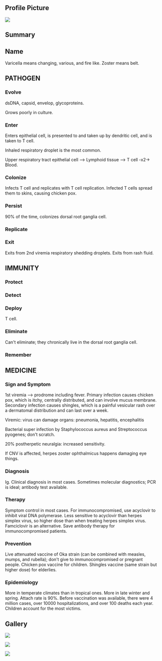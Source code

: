 ## Profile Picture

![](1.jpeg)

## Summary

## Name

Varicella means changing, various, and fire like.
Zoster means belt.

## PATHOGEN

### Evolve

dsDNA, capsid, envelop, glycoproteins.

Grows poorly in culture.

### Enter

Enters epithelial cell, is presented to and taken up by dendritic cell, and is taken to T cell.

Inhaled respiratory droplet is the most common.

Upper respiratory tract epithelial cell --> Lymphoid tissue --> T cell -x2-> Blood.

### Colonize

Infects T cell and replicates with T cell replication.
Infected T cells spread them to skins, causing chicken pox.

### Persist

90% of the time, colonizes dorsal root ganglia cell.

### Replicate

### Exit

Exits from 2nd viremia respiratory shedding droplets.
Exits from rash fluid.

## IMMUNITY

### Protect

### Detect

### Deploy

T cell.

### Eliminate

Can't eliminate; they chronically live in the dorsal root ganglia cell.

### Remember

## MEDICINE

### Sign and Symptom

1st viremia --> prodrome including fever.
Primary infection causes chicken pox, which is itchy, centrally distributed, and can involve mucus membrane.
Secondary infection causes shingles, which is a painful vesicular rash over a dermatomal distribution and can last over a week.

Viremic: virus can damage organs: pneumonia, hepatitis, encephalitis

Bacterial super infection by Staphylococcus aureus and Streptococcus pyogenes; don't scratch.

20% postherpetic neuralgia: increased sensitivity.

If CNV is affected, herpes zoster ophthalmicus happens damaging eye things. 

### Diagnosis

Ig.
Clinical diagnosis in most cases.
Sometimes molecular diagnostics; PCR is ideal; antibody test available.

### Therapy

Symptom control in most cases. For immunocompromised, use acyclovir to inhibit viral DNA polymerase.
Less sensitive to acyclovir than herpes simplex virus, so higher dose than when treating herpes simplex virus.
Famciclovir is an alternative.
Save antibody therapy for immunocompromised patients.

### Prevention

Live attenuated vaccine of Oka strain (can be combined with measles, mumps, and rubella); don't give to immunocompromised or pregnant people.
Chicken pox vaccine for children.
Shingles vaccine (same strain but higher dose) for elderlies.

### Epidemiology

More in temperate climates than in tropical ones.
More in late winter and spring.
Attach rate is 90%.
Before vaccination was available, there were 4 million cases, over 10000 hospitalizations, and over 100 deaths each year.
Children account for the most victims.

## Gallery

![](2.jpeg)

![](3.jpeg)

![](4.jpeg)
